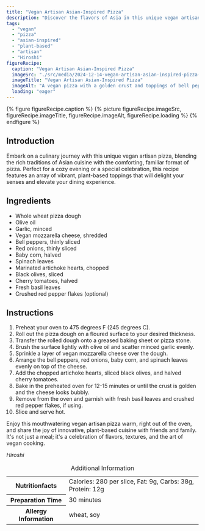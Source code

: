 ```yaml
---
title: "Vegan Artisan Asian-Inspired Pizza"
description: "Discover the flavors of Asia in this unique vegan artisan pizza, featuring a colorful array of plant-based toppings and rich, savory notes."
tags:
  - "vegan"
  - "pizza"
  - "asian-inspired"
  - "plant-based"
  - "artisan"
  - "Hiroshi"
figureRecipe: 
  caption: "Vegan Artisan Asian-Inspired Pizza"
  imageSrc: "./src/media/2024-12-14-vegan-artisan-asian-inspired-pizza-9429.png"
  imageTitle: "Vegan Artisan Asian-Inspired Pizza"
  imageAlt: "A vegan pizza with a golden crust and toppings of bell peppers, onions, baby corn, spinach, artichokes, olives, tomatoes, and melted vegan mozzarella, garnished with basil and red pepper, on a wooden table."
  loading: "eager"
---
```


{% figure figureRecipe.caption %}
{% picture figureRecipe.imageSrc, figureRecipe.imageTitle, figureRecipe.imageAlt, figureRecipe.loading %}
{% endfigure %}

## Introduction

Embark on a culinary journey with this unique vegan artisan pizza, blending the rich traditions of Asian cuisine with the comforting, familiar format of pizza. Perfect for a cozy evening or a special celebration, this recipe features an array of vibrant, plant-based toppings that will delight your senses and elevate your dining experience.

## Ingredients

- Whole wheat pizza dough
- Olive oil
- Garlic, minced
- Vegan mozzarella cheese, shredded
- Bell peppers, thinly sliced
- Red onions, thinly sliced
- Baby corn, halved
- Spinach leaves
- Marinated artichoke hearts, chopped
- Black olives, sliced
- Cherry tomatoes, halved
- Fresh basil leaves
- Crushed red pepper flakes (optional)

## Instructions

1. Preheat your oven to 475 degrees F (245 degrees C).
2. Roll out the pizza dough on a floured surface to your desired thickness.
3. Transfer the rolled dough onto a greased baking sheet or pizza stone.
4. Brush the surface lightly with olive oil and scatter minced garlic evenly.
5. Sprinkle a layer of vegan mozzarella cheese over the dough.
6. Arrange the bell peppers, red onions, baby corn, and spinach leaves evenly on top of the cheese.
7. Add the chopped artichoke hearts, sliced black olives, and halved cherry tomatoes.
8. Bake in the preheated oven for 12-15 minutes or until the crust is golden and the cheese looks bubbly.
9. Remove from the oven and garnish with fresh basil leaves and crushed red pepper flakes, if using.
10. Slice and serve hot.

Enjoy this mouthwatering vegan artisan pizza warm, right out of the oven, and share the joy of innovative, plant-based cuisine with friends and family. It's not just a meal; it's a celebration of flavors, textures, and the art of vegan cooking.

*Hiroshi*

<table><caption class='sr-only'>Additional Information</caption><tr><th>Nutritionfacts</th><td>Calories: 280 per slice, Fat: 9g, Carbs: 38g, Protein: 12g&nbsp;</td></tr><tr><th>Preparation Time</th><td>30 minutes&nbsp;</td></tr><tr><th>Allergy Information</th><td>wheat, soy&nbsp;</td></tr></table>

